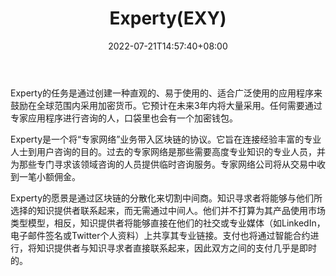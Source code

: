﻿---
weight: 
title: "Experty(EXY)"
description: "Experty的任务是通过创建一种直观的、易于使用的、适合广泛使用的应用程序来鼓励在全球范围内采用加密货币"
date: 2022-07-21T14:57:40+08:00
lastmod: 2022-07-21T14:57:40+08:00
draft: false
authors: ["Simon"]
featuredImage: "expertyexy.jpg"
link: "https://experty.io/en"
tags: ["数字代币","Experty(EXY)"]
categories: ["navigation"]
navigation: ["数字代币"]
lightgallery: true
toc: true
pinned: false
recommend: false
recommend1: false
---
Experty的任务是通过创建一种直观的、易于使用的、适合广泛使用的应用程序来鼓励在全球范围内采用加密货币。它预计在未来3年内将大量采用。任何需要通过专家应用程序进行咨询的人，口袋里也会有一个加密钱包。

Experty是一个将“专家网络”业务带入区块链的协议。它旨在连接经验丰富的专业人士到用户咨询的目的。过去的专家网络是那些需要高度专业知识的专业人员，并为那些专门寻求该领域咨询的人员提供临时咨询服务。专家网络公司将从交易中收到一笔小额佣金。

Experty的愿景是通过区块链的分散化来切割中间商。知识寻求者将能够与他们所选择的知识提供者联系起来，而无需通过中间人。他们并不打算为其产品使用市场类型模型，相反，知识提供者将能够直接在他们的社交或专业媒体（如LinkedIn，电子邮件签名或Twitter个人资料）上共享其专业链接。支付也将通过智能合约进行，将知识提供者与知识寻求者直接联系起来，因此双方之间的支付几乎是即时的。
